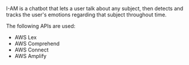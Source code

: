 I-AM is a chatbot that lets a user talk about any subject, then detects and tracks the user's emotions regarding that subject throughout time. 

The following APIs are used: 
- AWS Lex
- AWS Comprehend
- AWS Connect
- AWS Amplify